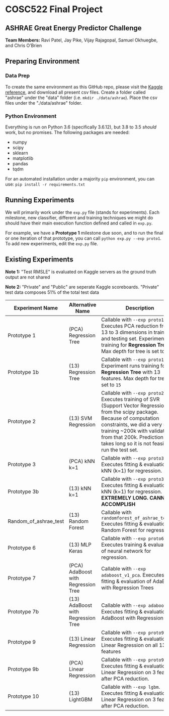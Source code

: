 # COSC522 Final Project
## ASHRAE Great Energy Predictor Challenge

**Team Members:** Ravi Patel, Jay Pike, Vijay Rajagopal, Samuel Okhuegbe, and Chris O’Brien

## Preparing Environment

### Data Prep

To create the same environment as this GitHub repo, please visit the [Kaggle reference](https://www.kaggle.com/c/ashrae-energy-prediction/data?select=train.csv), and download all present csv files. Create a folder called "ashrae" under the "data" folder (i.e. `mkdir ./data/ashrae`). Place the csv files under the "./data/ashrae" folder.

### Python Environment

Everything is run on Python 3.6 (specifically 3.6.12), but 3.8 to 3.5 _should_ work, but no promises. The following packages are needed:

* numpy
* scipy
* sklearn
* matplotlib
* pandas
* tqdm

For an automated installation under a majority `pip` environment, you can use: `pip install -r requirements.txt`

## Running Experiments

We will primarily work under the `exp.py` file (stands for experiments). Each milestone, new classifier, different and training techniques we might do should have their main execution function defined and called in `exp.py`. 

For example, we have a **Prototype 1** milestone due soon, and to run the final or one iteration of that prototype, you can call `python exp.py --exp proto1`. To add new experiments, edit the `exp.py` file.

## Existing Experiments

**Note 1:** "Test RMSLE" is evaluated on Kaggle servers as the ground truth output are not shared

**Note 2:** "Private" and "Public" are seperate Kaggle scoreboards. "Private" test data composes 51% of the total test data

| Experiment Name | Alternative Name  | Description | Validation RMSLE | R2 Score | Test RMSLE (Private/Public) |
| ----------- | ------------ | ----------- | ---------- | ---------- | ---------- |
| Prototype 1  |  (PCA) Regression Tree  | Callable with `--exp proto1`. Executes PCA reduction from 13 to 3 dimensions in training and testing set. Experiment runs training for **Regression Tree**. Max depth for tree is set to `15`       | 1.847 | 0.34399 | 2.439/2.215 |
| Prototype 1b  |  (13) Regression Tree  | Callable with `--exp proto1b`. Experiment runs training for **Regression Tree** with 13 features. Max depth for tree is set to `15`       | 1.337 | 0.94611 | 1.829/1.502 |
| Prototype 2 |  (13) SVM Regression  | Callable with `--exp proto2`. Executes training of SVR (Support Vector Regression) from the scipy package. Because of computation constraints, we did a very small training ~200k with validation from that 200k. Prediction also takes long so it is not feasible to run the test set.        | 1.897 | -0.00012 |N/A |
| Prototype 3 |  (PCA) kNN k=1  | Callable with `--exp proto3`. Executes fitting & evaluation of kNN (k=1) for regression. | 1.5 | 0.14192 | 3.098/2.704 |
| Prototype 3b |  (13) kNN k=1  | Callable with `--exp proto3b`. Executes fitting & evaluation of kNN (k=1) for regression. **EXTREMELY LONG. CANNOT ACCOMPLISH** | N/A | N/A | N/A |
| Random_of_ashrae_test |  (13) Random Forest  | Callable with `randomforest_of_ashrae_test.py` Executes fitting & evaluation of Random Forest for regression. | 0.8 | 0.82441 | 1.758/1.363 |
| Prototype 6 |  (13) MLP Keras   | Callable with `--exp proto6`. Executes training & evaluation of neural network for regression. | 2.2 | -0.0001895 | 2.306/2.239 |
| Prototype 7 |  (PCA) AdaBoost with Regression Tree   | Callable with `--exp adaboost_v1_pca`. Executes fitting & evaluation of AdaBoost with Regression Trees | 1.8935 | 0.382 | 2.400/2.164 |
| Prototype 7b |  (13) AdaBoost with Regression Tree   | Callable with `--exp adaboost_v1`. Executes fitting & evaluation of AdaBoost with Regression Trees | 1.329 | 0.9822 | 1.873/1.491 |
| Prototype 9 |  (13) Linear Regression   | Callable with `--exp proto9`. Executes fitting & evaluation of Linear Regression on all 13 features | 3.795909891267558 | 0.0007017657329697613 | 4.340/3.792 |
| Prototype 9b |  (PCA) Linear Regression   | Callable with `--exp proto9b`. Executes fitting & evaluation of Linear Regression on 3 features after PCA reduction. | 4.156 | 0.001486 | 4.115/4.059 |
| Prototype 10 |  (13) LightGBM  | Callable with `--exp lgbm`. Executes fitting & evaluation of Linear Regression on 3 features after PCA reduction. | 1.932 | 0.9741 | 2.162/1.846 |